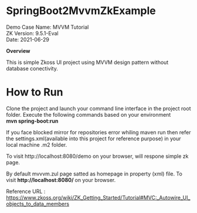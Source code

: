 # SpringBoot2MvvmZkExample

Demo Case Name: MVVM Tutorial </br>
ZK Version: 9.5.1-Eval </br>
Date: 2021-06-29 </br>

<b> Overview </b>
<p> This is simple Zkoss UI project using MVVM design pattern without database conectivity.

# How to Run
<p>Clone the project and launch your command line interface in the project root folder. Execute the following commands based on your environment </br>
  <b> mvn spring-boot:run </b>
  

If you face blocked mirror for repositories error whiling maven run then refer the settings.xml(available into this project for reference purpose) in your local machine .m2 folder.
  
To visit http://localhost:8080/demo on your browser, will respone simple zk page.

By default mvvvm.zul page satted as homepage in property (xml) file.
To visit <b> http://localhost:8080/ </b> on your browser.

Reference URL : https://www.zkoss.org/wiki/ZK_Getting_Started/Tutorial#MVC:_Autowire_UI_objects_to_data_members



